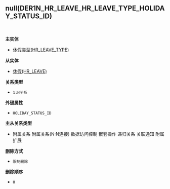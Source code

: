 ## null(DER1N_HR_LEAVE_HR_LEAVE_TYPE_HOLIDAY_STATUS_ID) <!-- {docsify-ignore-all} -->



<br>
<p class="panel-title"><b>主实体</b></p>

* [休假类型(HR_LEAVE_TYPE)](module/hr/hr_leave_type)

<p class="panel-title"><b>从实体</b></p>

* [休假(HR_LEAVE)](module/hr/hr_leave)

<p class="panel-title"><b>关系类型</b></p>

* `1:N关系`

<p class="panel-title"><b>外键属性</b></p>

* `HOLIDAY_STATUS_ID`

<p class="panel-title"><b>主从关系类型</b></p>

* <i class="fa fa-square"/></i> 附属关系 <i class="fa fa-square"/></i> 附属关系(N:N连接) <i class="fa fa-square"/></i> 数据访问控制 <i class="fa fa-square"/></i> 嵌套操作 <i class="fa fa-square"/></i> 递归关系 <i class="fa fa-square"/></i> 关联通知 <i class="fa fa-square"/></i> 附属扩展

<p class="panel-title"><b>删除方式</b></p>

* `限制删除`

<p class="panel-title"><b>删除顺序</b></p>

* `0`
